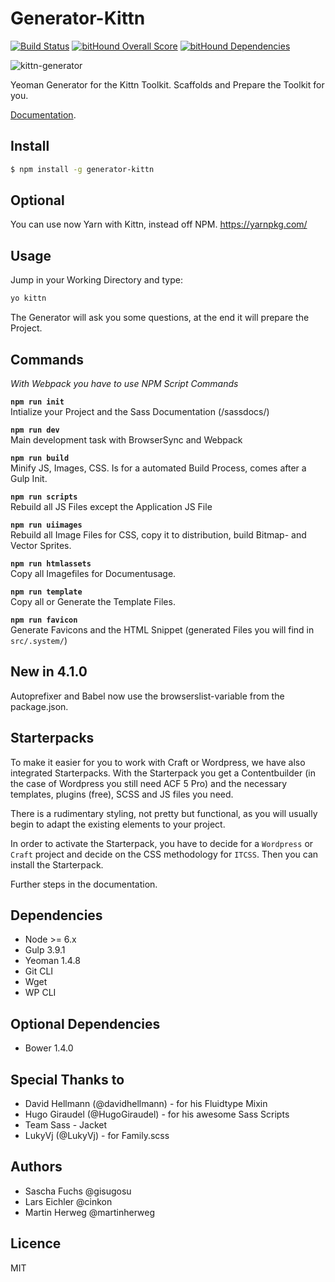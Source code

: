 # Generator-Kittn

[![Build Status](https://travis-ci.org/kittn/generator-kittn.svg?branch=master)](https://travis-ci.org/kittn/generator-kittn) [![bitHound Overall Score](https://www.bithound.io/github/kittn/generator-kittn/badges/score.svg)](https://www.bithound.io/github/gisu/generator-kittn) [![bitHound Dependencies](https://www.bithound.io/github/kittn/generator-kittn/badges/dependencies.svg)](https://www.bithound.io/github/kittn/generator-kittn/master/dependencies/npm)

![kittn-generator](https://cloud.githubusercontent.com/assets/442468/10710315/3347b1d6-7a55-11e5-868e-0fcb9ebed9ad.png)

Yeoman Generator for the Kittn Toolkit. Scaffolds and Prepare the Toolkit for you.

[Documentation](http://kittn.de/). 

## Install

```bash
$ npm install -g generator-kittn
```

## Optional 
You can use now Yarn with Kittn, instead off NPM. https://yarnpkg.com/


## Usage
Jump in your Working Directory and type: 

```bash
yo kittn
```

The Generator will ask you some questions, at the end it will prepare the Project. 

## Commands

_With Webpack you have to use NPM Script Commands_

**`npm run init`**<br>
Intialize your Project and the Sass Documentation (/sassdocs/)

**`npm run dev`**<br>
Main development task with BrowserSync and Webpack

**`npm run build`**<br>
Minify JS, Images, CSS. Is for a automated Build Process, comes after a Gulp Init.

**`npm run scripts`**<br>
Rebuild all JS Files except the Application JS File

**`npm run uiimages`**<br>
Rebuild all Image Files for CSS, copy it to distribution, build Bitmap- and Vector Sprites.

**`npm run htmlassets`**<br>
Copy all Imagefiles for Documentusage.

**`npm run template`**<br>
Copy all or Generate the Template Files.

**`npm run favicon`**<br>
Generate Favicons and the HTML Snippet (generated Files you will find in `src/.system/`)

## New in 4.1.0
Autoprefixer and Babel now use the browserslist-variable from the package.json.

## Starterpacks
To make it easier for you to work with Craft or Wordpress, we have also integrated Starterpacks. With the Starterpack you get a Contentbuilder (in the case of Wordpress you still need ACF 5 Pro) and the necessary templates, plugins (free), SCSS and JS files you need.

There is a rudimentary styling, not pretty but functional, as you will usually begin to adapt the existing elements to your project.

In order to activate the Starterpack, you have to decide for a `Wordpress` or `Craft` project and decide on the CSS methodology for `ITCSS`. Then you can install the Starterpack.

Further steps in the documentation.

## Dependencies

- Node >= 6.x
- Gulp 3.9.1
- Yeoman 1.4.8
- Git CLI
- Wget 
- WP CLI

## Optional Dependencies
- Bower 1.4.0

## Special Thanks to
- David Hellmann (@davidhellmann) - for his Fluidtype Mixin
- Hugo Giraudel (@HugoGiraudel) - for his awesome Sass Scripts
- Team Sass - Jacket
- LukyVj (@LukyVj) - for Family.scss

## Authors
- Sascha Fuchs @gisugosu
- Lars Eichler @cinkon
- Martin Herweg @martinherweg

## Licence
MIT
